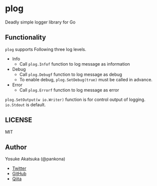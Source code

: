 # plog

Deadly simple logger library for Go

## Functionality

`plog` supports Following three log levels.

* Info
  * Call `plog.Infof` function to log message as information
* Debug
  * Call `plog.Debugf` function to log message as debug
  * To enable debug, `plog.SetDebug(true)` must be called in advance.
* Error
  * Call `plog.Errorf` function to log message as error

`plog.SetOutput(w io.Writer)` function is for control output of logging.
`io.Stdout` is default.

## LICENSE

MIT

## Author

Yosuke Akatsuka (@pankona)
* [Twitter](https://twitter.com/pankona)
* [GitHub](https://github.com/pankona)
* [Qiita](https://qiita.com/pankona)

